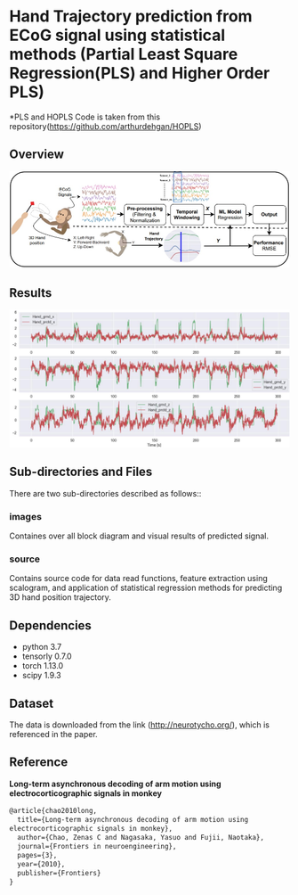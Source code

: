 # Hand Trajectory prediction from ECoG signal using statistical methods (Partial Least Square Regression(PLS) and Higher Order PLS)

*PLS and HOPLS Code is taken from this repository(https://github.com/arthurdehgan/HOPLS)

## Overview
![BlockDiagram](https://github.com/muhammadshahidwandar/ECoG_Signal_Decoding/blob/main/images/Ecog_Signal_Decode.jpg)

## Results
![Results](https://github.com/muhammadshahidwandar/ECoG_Signal_Decoding/blob/main/images/Hand_trajactory.jpeg)

## Sub-directories and Files
There are two sub-directories described as follows::

### images
Containes over all block diagram and visual results of predicted signal.
### source
Contains source code for data read functions, feature extraction using scalogram, and application of statistical regression methods for predicting 3D hand position trajectory.


## Dependencies
* python 3.7
* tensorly 0.7.0
* torch 1.13.0 
* scipy  1.9.3


## Dataset
The data is downloaded from the link (http://neurotycho.org/), which is referenced in the paper.



## Reference

**Long-term asynchronous decoding of arm motion using electrocorticographic signals in monkey**  
```
@article{chao2010long,
  title={Long-term asynchronous decoding of arm motion using electrocorticographic signals in monkey},
  author={Chao, Zenas C and Nagasaka, Yasuo and Fujii, Naotaka},
  journal={Frontiers in neuroengineering},
  pages={3},
  year={2010},
  publisher={Frontiers}
}
